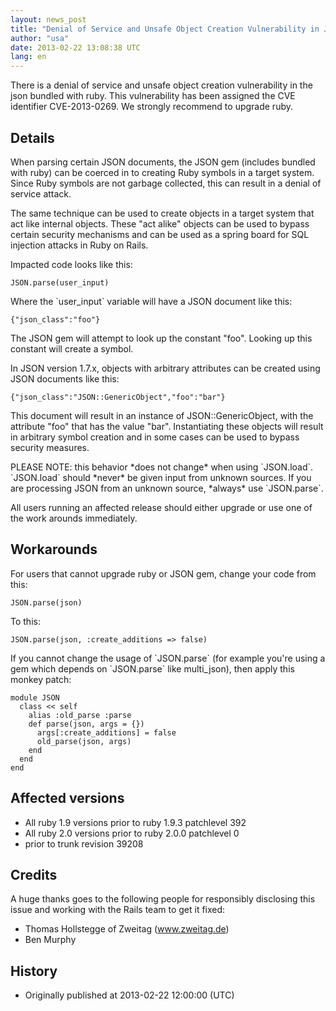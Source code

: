 ```yaml
---
layout: news_post
title: "Denial of Service and Unsafe Object Creation Vulnerability in JSON (CVE-2013-0269)"
author: "usa"
date: 2013-02-22 13:08:38 UTC
lang: en
---
```


There is a denial of service and unsafe object creation vulnerability in
the json bundled with ruby. This vulnerability has been assigned the CVE
identifier CVE-2013-0269. We strongly recommend to upgrade ruby.

## Details

When parsing certain JSON documents, the JSON gem (includes bundled with
ruby) can be coerced in to creating Ruby symbols in a target system.
Since Ruby symbols are not garbage collected, this can result in a
denial of service attack.

The same technique can be used to create objects in a target system that
act like internal objects. These \"act alike\" objects can be used to
bypass certain security mechanisms and can be used as a spring board for
SQL injection attacks in Ruby on Rails.

Impacted code looks like this:

    JSON.parse(user_input)

Where the \`user\_input\` variable will have a JSON document like this:

    {"json_class":"foo"}

The JSON gem will attempt to look up the constant \"foo\". Looking up
this constant will create a symbol.

In JSON version 1.7.x, objects with arbitrary attributes can be created
using JSON documents like this:

    {"json_class":"JSON::GenericObject","foo":"bar"}

This document will result in an instance of JSON::GenericObject, with
the attribute \"foo\" that has the value \"bar\". Instantiating these
objects will result in arbitrary symbol creation and in some cases can
be used to bypass security measures.

PLEASE NOTE: this behavior \*does not change\* when using \`JSON.load\`.
\`JSON.load\` should \*never\* be given input from unknown sources. If
you are processing JSON from an unknown source, \*always\* use
\`JSON.parse\`.

All users running an affected release should either upgrade or use one
of the work arounds immediately.

## Workarounds

For users that cannot upgrade ruby or JSON gem, change your code from
this:

    JSON.parse(json)

To this:

    JSON.parse(json, :create_additions => false)

If you cannot change the usage of \`JSON.parse\` (for example you\'re
using a gem which depends on \`JSON.parse\` like multi\_json), then
apply this monkey patch:

    module JSON
      class << self
        alias :old_parse :parse
        def parse(json, args = {})
          args[:create_additions] = false
          old_parse(json, args)
        end
      end
    end

## Affected versions

* All ruby 1.9 versions prior to ruby 1.9.3 patchlevel 392
* All ruby 2.0 versions prior to ruby 2.0.0 patchlevel 0
* prior to trunk revision 39208

## Credits

A huge thanks goes to the following people for responsibly disclosing
this issue and working with the Rails team to get it fixed:

* Thomas Hollstegge of Zweitag (www.zweitag.de)
* Ben Murphy

## History

* Originally published at 2013-02-22 12:00:00 (UTC)

